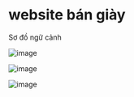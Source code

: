# website bán giày
Sơ đồ ngữ cảnh

![image](https://github.com/user-attachments/assets/bac5969b-f975-45c4-ba2a-b1964997e3d5)


![image](https://github.com/user-attachments/assets/0aa71a44-0067-4e40-aac3-47e6754217d3)



![image](https://github.com/user-attachments/assets/6ea12e0e-7054-4121-a6bb-1e27341ad10d)

